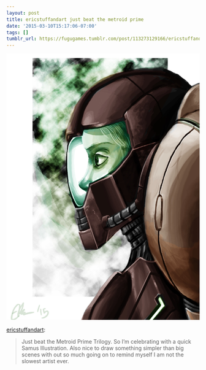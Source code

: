 ```yaml
---
layout: post
title: ericstuffandart just beat the metroid prime
date: '2015-03-10T15:17:06-07:00'
tags: []
tumblr_url: https://fugugames.tumblr.com/post/113273129166/ericstuffandart-just-beat-the-metroid-prime
---
```

 ![](/tumblr_files/tumblr_nkyxe6jeFX1s3pdf1o1_1280.png)  

[ericstuffandart](http://ericstuffandart.tumblr.com/post/113205208515/just-beat-the-metroid-prime-trilogy-so-im):

> Just beat the Metroid Prime Trilogy. So I’m celebrating with a quick Samus Illustration. Also nice to draw something simpler than big scenes with out so much going on to remind myself I am not the slowest artist ever.

